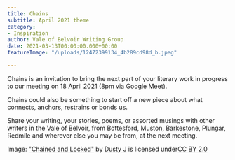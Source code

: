 ```yaml
---
title: Chains
subtitle: April 2021 theme
category:
- Inspiration
author: Vale of Belvoir Writing Group
date: 2021-03-13T00:00:00.000+00:00
featureImage: "/uploads/12472399134_4b289cd98d_b.jpeg"

---
```

Chains is an invitation to bring the next part of your literary work in progress to our meeting on 18 April 2021 (8pm via Google Meet).

Chains could also be something to start off a new piece about what connects, anchors, restrains or bonds us.

Share your writing, your stories, poems, or assorted musings with other writers in the Vale of Belvoir, from Bottesford, Muston, Barkestone, Plungar, Redmile and wherever else you may be from, at the next meeting. 

Image: ["Chained and Locked"](https://www.flickr.com/photos/55608722@N06/12472399134) by [Dusty J](https://www.flickr.com/photos/55608722@N06) is licensed under[CC BY 2.0](https://creativecommons.org/licenses/by/2.0/?ref=ccsearch&atype=rich)